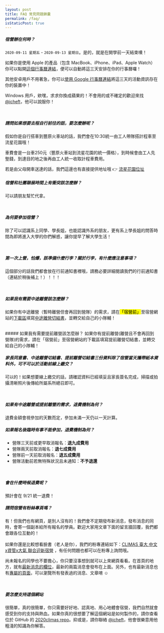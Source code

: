 ```yaml
---
layout: post
title: FAQ 常見問題錦囊
permalink: /faq/
isStaticPost: true
---
```

<img class="img-responsive feature-image" src="{{ site.baseurl }}/img/posts/cod.jpg" style="display:none">

##### 宿營辦在何時？
`2020-09-11 星期五` - `2020-09-13 星期日`。是的，就是在開學前一天結束噢！

如果你是使用 Apple 的產品（包含 MacBook、iPhone、iPad、Apple Watch）你可以點開<a target="_blank" href="{{ site.baseurl }}/assets/iCal-20200712-223209.ics">這個行事曆連結</a>，便可以自動將這三天安排在你的行事曆囉！

其他安卓用戶不用著急，你可以<a target="_blank" href="https://calendar.google.com/calendar/b/2?cid=MjAyMGNsaW1hc0BnbWFpbC5jb20">使用 Google 行事曆連結</a>將這三天的活動資訊存在你的裝置中！

Windows 用戶，欸嘿，求求你換成蘋果的！不會用的或不確定的歡迎來找 [@icheft](https://icheft.github.io/menu/contact/)，他可以說服你！

<br>

##### 請問如果想要去程自行前往的話，要怎麼辦呢？
假如你是自行搭車到豐原火車站的話，我們會在10:30統一由工人帶隊搭計程車至流星花園哦！  

車費會是一台車250元（豐原火車站到流星花園的統一價格），到時候會由工人先墊錢，到達目的地之後再由工人統一收取計程車費用。  

若是由父母開車送達的話，我們這邊也有直接提供地址哦 👉 [流星花園位址](https://www.google.com/maps/place/流星花園景觀餐廳民宿/@24.2592549,120.762711,17z/data=!3m1!4b1!4m8!3m7!1s0x34691bb173eb8311:0x99da03dde526125e!5m2!4m1!1i2!8m2!3d24.25925!4d120.764905)
<br>

##### 宿營和社團聯展時間上有衝突該怎麼辦？
可以請朋友幫忙代拿。

<br>

##### 為何要參加宿營？
除了可以認識系上同學、學長姐，也能認識外系的朋友，更有系上學長姐的問答時間為即將進入大學的你們解惑，讓你提早了解大學生活！

<br>

##### 第一次上營，怕爆，該準備什麼行李？關於行李，有什麼應注意事項？
這個部分的話我們都會放在行前通知書裡哦，請務必要詳細閱讀我們的行前通知書（連結於稍後補上！）！！！

<br>

##### 如果我有需要中途離營該怎麼辦？
如果你有中途離營（暫時離營但會再回到營隊）的需求，請在<mark>「宿營前」</mark>至宿營網站的[下載區](/downloads.html)填寫[中途離營切結書](/assets/2020中途離營切結書.pdf)，並轉交給自己的小隊輔！

<br>
##### 如果我有需要提前離營該怎麼辦？
如果你有提前離營(離營且不會再回到營隊)的需求，請在「宿營前」至宿營網站的下載區填寫提前離營切結書，並轉交給自己的小隊輔！

<br>

##### 家長同意書、中途離營切結書、提前離營切結書三份資料除了宿營當天攜帶紙本資料外，可不可以於活動前線上繳交？
可以的！如果想要線上繳交的話，請確認資料已經填妥且家長簽名完成，掃描或拍攝清晰照片後傳給所屬系所總召即可。

<br>

##### 如果有中途離營或提前離營的需求，退費機制為何？
退費金額會視參加的天數而定，參加未滿一天仍以一天計算。
<br>

##### 如果報名後臨時有事不能參加，退費機制為何？
+ 營隊三天前或更早取消報名：**退九成費用**
+ 營隊兩天前取消報名：**退七成費用**
+ 營隊前一天前取消報名：**退五成費用**
+ 營隊活動前若無特殊狀況且未通知：**不予退還**

<br>

##### 會在什麼時候退費呢？
預計會在 9/21 統一退費！

##### 請問宿營有粉絲專頁嗎？
有！但我們也有網頁，是別人沒有的！我們會不定期發布新消息，發布消息的同時，會寄一個副本給所有報名的學員。歡迎大家用文章下面的留言牆回覆，我們都會跟各位互動的！  
<br>
如果你還是比較想看臉書（老人是你），我們的粉專連結如下：[CLIMAS 臺大 中文x資管x大氣 聯合迎新宿營](https://www.facebook.com/Climas-臺大-中文x資管x大氣-聯合迎新宿營-103525468044636) ，有任何問題也都可以在粉專上詢問哦。
<br>


尚未報名的同學也不要擔心，你只要沒事想到就可以上來網頁看看。在首頁的地方，就有[最新消息的欄位](https://climas.now.sh/#latest-news)，最新的兩篇消息會發布在上面。另外，也有最新消息也有[專屬的頁面](https://climas.now.sh/blog/)，可以瀏覽所有發表過的消息、文章唷 ☺️


<br>

##### 要怎麼支持這個網站
很簡單，真的很簡單，你只需要好好地、認真地、用心地體會宿營，我們自然就會感受到你的支持與熱血。如果你真的很想要了解這個網站是如何製作的，請你查看位於 GitHub 的 [2020climas repo](https://github.com/icheft/2020climas)。抑或是，請你聯絡 [@icheft](https://icheft.github.io/menu/contact/)，他會很樂意用他粗淺的知識為你解答。

